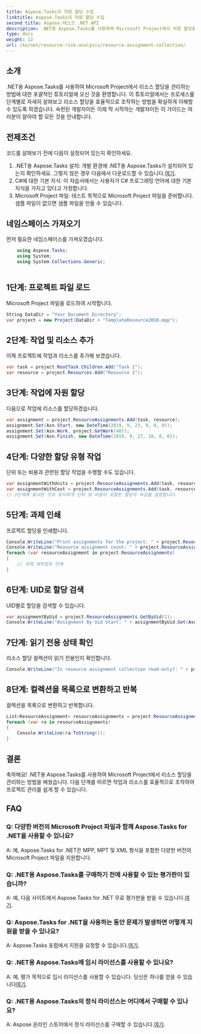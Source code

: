 ```yaml
---
title: Aspose.Tasks의 자원 할당 수집
linktitle: Aspose.Tasks의 자원 할당 수집
second_title: Aspose.태스크 .NET API
description: .NET용 Aspose.Tasks를 사용하여 Microsoft Project에서 자원 할당을 관리하는 방법을 알아보세요. 코드 예제가 포함된 단계별 튜토리얼입니다.
type: docs
weight: 12
url: /ko/net/resource-risk-analysis/resource-assignment-collection/
---
```

## 소개
.NET용 Aspose.Tasks를 사용하여 Microsoft Project에서 리소스 할당을 관리하는 방법에 대한 포괄적인 튜토리얼에 오신 것을 환영합니다. 이 튜토리얼에서는 프로세스를 단계별로 자세히 살펴보고 리소스 할당을 효율적으로 조작하는 방법을 확실하게 이해할 수 있도록 하겠습니다. 숙련된 개발자이든 이제 막 시작하는 개발자이든 이 가이드는 여러분이 알아야 할 모든 것을 안내합니다.
## 전제조건
코드를 살펴보기 전에 다음이 설정되어 있는지 확인하세요.
1. .NET용 Aspose.Tasks 설치: 개발 환경에 .NET용 Aspose.Tasks가 설치되어 있는지 확인하세요. 그렇지 않은 경우 다음에서 다운로드할 수 있습니다.[여기](https://releases.aspose.com/tasks/net/).
2. C#에 대한 기본 지식: 이 자습서에서는 사용자가 C# 프로그래밍 언어에 대한 기본 지식을 가지고 있다고 가정합니다.
3. Microsoft Project 파일: 테스트 목적으로 Microsoft Project 파일을 준비합니다. 샘플 파일이 없으면 샘플 파일을 만들 수 있습니다.

## 네임스페이스 가져오기
먼저 필요한 네임스페이스를 가져오겠습니다.
```csharp
    using Aspose.Tasks;
    using System;
    using System.Collections.Generic;
    
```
## 1단계: 프로젝트 파일 로드
Microsoft Project 파일을 로드하여 시작합니다.
```csharp
String DataDir = "Your Document Directory";
var project = new Project(DataDir + "TemplateResource2010.mpp");
```
## 2단계: 작업 및 리소스 추가
이제 프로젝트에 작업과 리소스를 추가해 보겠습니다.
```csharp
var task = project.RootTask.Children.Add("Task 1");
var resource = project.Resources.Add("Resource 1");
```
## 3단계: 작업에 자원 할당
다음으로 작업에 리소스를 할당하겠습니다.
```csharp
var assignment = project.ResourceAssignments.Add(task, resource);
assignment.Set(Asn.Start, new DateTime(2019, 9, 23, 9, 0, 0));
assignment.Set(Asn.Work, project.GetWork(40));
assignment.Set(Asn.Finish, new DateTime(2019, 9, 27, 18, 0, 0));
```
## 4단계: 다양한 할당 유형 작업
단위 또는 비용과 관련된 할당 작업을 수행할 수도 있습니다.
```csharp
var assignmentWithUnits = project.ResourceAssignments.Add(task, resource, 1d);
var assignmentWithCost = project.ResourceAssignments.Add(task, resource);
// 3단계에 표시된 것과 유사하게 단위 및 비용이 포함된 할당의 속성을 설정합니다.
```
## 5단계: 과제 인쇄
프로젝트 할당을 인쇄합니다.
```csharp
Console.WriteLine("Print assignments for the project: " + project.ResourceAssignments.ParentProject.Get(Prj.Name));
Console.WriteLine("Resource assignment count: " + project.ResourceAssignments.Count);
foreach (var resourceAssignment in project.ResourceAssignments)
{
    // 과제 세부정보 인쇄
}
```
## 6단계: UID로 할당 검색
UID별로 할당을 검색할 수 있습니다.
```csharp
var assignmentByUid = project.ResourceAssignments.GetByUid(2);
Console.WriteLine("Assignment By Uid Start: " + assignmentByUid.Get(Asn.Start));
```
## 7단계: 읽기 전용 상태 확인
리소스 할당 컬렉션이 읽기 전용인지 확인합니다.
```csharp
Console.WriteLine("Is resource assignment collection read-only?: " + project.ResourceAssignments.IsReadOnly);
```
## 8단계: 컬렉션을 목록으로 변환하고 반복
컬렉션을 목록으로 변환하고 반복합니다.
```csharp
List<ResourceAssignment> resourceAssignments = project.ResourceAssignments.ToList();
foreach (var ra in resourceAssignments)
{
    Console.WriteLine(ra.ToString());
}
```

## 결론
축하해요! .NET용 Aspose.Tasks를 사용하여 Microsoft Project에서 리소스 할당을 관리하는 방법을 배웠습니다. 다음 단계를 따르면 작업과 리소스를 효율적으로 조작하여 프로젝트 관리를 쉽게 할 수 있습니다.
## FAQ
### Q: 다양한 버전의 Microsoft Project 파일과 함께 Aspose.Tasks for .NET을 사용할 수 있나요?
A: 예, Aspose.Tasks for .NET은 MPP, MPT 및 XML 형식을 포함한 다양한 버전의 Microsoft Project 파일을 지원합니다.
### Q: .NET용 Aspose.Tasks를 구매하기 전에 사용할 수 있는 평가판이 있습니까?
 A: 예, 다음 사이트에서 Aspose.Tasks for .NET 무료 평가판을 받을 수 있습니다.[여기](https://releases.aspose.com/).
### Q: Aspose.Tasks for .NET을 사용하는 동안 문제가 발생하면 어떻게 지원을 받을 수 있나요?
 A: Aspose.Tasks 포럼에서 지원을 요청할 수 있습니다.[여기](https://forum.aspose.com/c/tasks/15).
### Q: .NET용 Aspose.Tasks에 임시 라이선스를 사용할 수 있나요?
 A: 예, 평가 목적으로 임시 라이선스를 사용할 수 있습니다. 당신은 하나를 얻을 수 있습니다[여기](https://purchase.aspose.com/temporary-license/).
### Q: .NET용 Aspose.Tasks의 정식 라이선스는 어디에서 구매할 수 있나요?
 A: Aspose 온라인 스토어에서 정식 라이선스를 구매할 수 있습니다.[여기](https://purchase.aspose.com/buy).